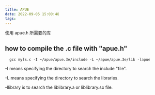 ```yaml
---
title: APUE
date: 2022-09-05 15:00:48
tags:
---
```


使用 apue.h 所需要的库

<!-- more -->

## how to compile the .c file with "apue.h"
```
  gcc myls.c -I ~/apue/apue.3e/include -L ~/apue/apue.3e/lib -lapue
```

-I means specifying the directory to search the include "file".  

-L means specifying the directory to search the libraries.  

-llibrary is to search the liblibrary.a or liblibrary.so file.  

